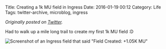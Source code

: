Title: Creating a 1k MU field in Ingress
Date: 2016-01-19 00:12
Category: Life
Tags: twitter-archive, microblog, ingress

_Originally posted on [Twitter](https://web.archive.org/web/https://twitter.com/legoktm/status/689238949785513986)._

Had to walk up a mile long trail to create my first 1k MU field :D

![Screenshot of an Ingress field that said "Field Created: +1.05K MU"]({static}/images/20160119-twitter-689238949785513986-1.jpg)
